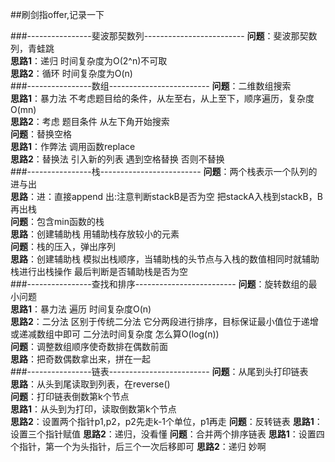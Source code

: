 ##刷剑指offer,记录一下

###----------------斐波那契数列-------------------------
**问题**：斐波那契数列，青蛙跳  
**思路1**：递归 时间复杂度为O(2^n)不可取   
**思路2**：循环 时间复杂度为O(n)  
###----------------数组-------------------------
**问题**：二维数组搜索  
**思路1**：暴力法 不考虑题目给的条件，从左至右，从上至下，顺序遍历，复杂度O(mn)  
**思路2**：考虑 题目条件 从左下角开始搜索  
**问题**：替换空格  
**思路1**：作弊法 调用函数replace  
**思路2**：替换法 引入新的列表 遇到空格替换 否则不替换  
###----------------栈-------------------------
**问题**：两个栈表示一个队列的进与出  
**思路**：进：直接append  出:注意判断stackB是否为空 把stackA入栈到stackB，B再出栈  
**问题**：包含min函数的栈  
**思路**：创建辅助栈  用辅助栈存放较小的元素  
**问题**：栈的压入，弹出序列  
**思路**：创建辅助栈 模拟出栈顺序，当辅助栈的头节点与入栈的数值相同时就辅助栈进行出栈操作
最后判断是否辅助栈是否为空  
###----------------查找和排序-------------------------
**问题**：旋转数组的最小问题  
**思路1**：暴力法 遍历 时间复杂度O(n)  
**思路2**：二分法 区别于传统二分法 它分两段进行排序，目标保证最小值位于递增或递减数组中即可
二分法时间复杂度 怎么算O(log(n))  
**问题**：调整数组顺序使奇数排在偶数前面  
**思路**：把奇数偶数拿出来，拼在一起  
###----------------链表-------------------------
**问题**：从尾到头打印链表  
**思路**：从头到尾读取到列表，在reverse()  
**问题**：打印链表倒数第k个节点  
**思路1**：从头到为打印，读取倒数第k个节点  
**思路2**：设置两个指针p1,p2，p2先走k-1个单位，p1再走
**问题**：反转链表
**思路1**：设置三个指针赋值
**思路2**：递归，没看懂
**问题**：合并两个排序链表
**思路1**：设置四个指针，第一个为头指针，后三个一次后移即可
**思路2**：递归 妙啊

